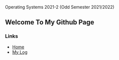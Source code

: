 Operating Systems 2021-2 (Odd Semester 2021/2022)

## Welcome To My Github Page
### Links ###
* [Home](https://athaqilmakarim.github.io/os212/)
* [My Log](https://athaqilmakarim.github.io/os212/mylog.txt)
